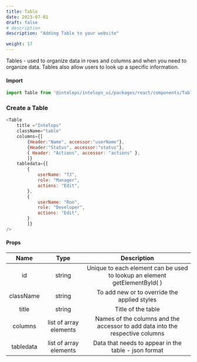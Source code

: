 ```yaml
---
title: Table
date: 2023-07-01
draft: false
# description
description: "Adding Table to your website"

weight: 17
---
```


Tables - used to organize data in rows and columns and when you need to organize data. Tables also allow users to look up a specific information.

#### Import 
```js
import Table from '@intelops/intelops_ui/packages/react/components/Table/src';
```

### Create a Table
```js
<Table 
    title ="Intelops"
    className="table"
    columns={[
        {Header:"Name", accessor:"userName"},
        {Header:"Status", accessor:"status"},
        { Header: "Actions", accessor: "actions" },
        ]}
    tabledata={[
        {
            userName: "TJ",
            role: "Manager",
            actions: "Edit", 
        },
        {
            userName: "Ron",
            role: "Developer",
            actions: "Edit", 
        }
        ]}
/>
```

#### Props

| **Name**    |  **Type**   |**Description**       |
| :----:      |    :----:   |    :----:            |
| id          | string      | Unique to each element can be used to lookup an element getElementById( ) |
| className   | string      | To add new or to override the applied styles |
| title       | string      | Title of the table   |
| columns     | list of array elements | Names of the columns and the accessor to add data into the respective columns |
| tabledata        |  list of array elements | Data that needs to appear in the table - json format| 

